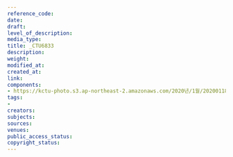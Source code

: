 ```yaml
---
reference_code: 
date: 
draft: 
level_of_description: 
media_type: 
title: _CTU6833
description: 
weight: 
modified_at: 
created_at: 
link: 
components:
- https://kctu-photo.s3.ap-northeast-2.amazonaws.com/2020년/1월/20200118_마사회+고+문중원+기수+죽음의+진상규명과+책임자+처벌을+위한+민주노총+결의대회/_CTU6833.jpg
tags:
- 
creators: 
subjects: 
sources: 
venues: 
public_access_status: 
copyright_status: 
---
```

